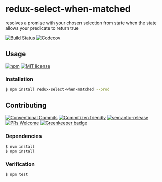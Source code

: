 # redux-select-when-matched

resolves a promise with your chosen selection from state when the state allows your predicate to return true

<!-- status badges -->
[![Build Status][ci-badge]][ci-link]
[![Codecov][coverage-badge]][coverage-link]

## Usage

<!-- consumer badges -->
[![npm][npm-badge]][npm-link]
[![MIT license][license-badge]][license-link]

### Installation

```sh
$ npm install redux-select-when-matched --prod
```

## Contributing

<!-- contribution badges -->
[![Conventional Commits][commit-convention-badge]][commit-convention-link]
[![Commitizen friendly][commitizen-badge]][commitizen-link]
[![semantic-release][semantic-release-badge]][semantic-release-link]
[![PRs Welcome][PRs-badge]][PRs-link]
[![Greenkeeper badge](https://badges.greenkeeper.io/GainCompliance/redux-select-when-matched.svg)](https://greenkeeper.io/)

### Dependencies

```sh
$ nvm install
$ npm install
```

### Verification

```sh
$ npm test
```

[npm-link]: https://www.npmjs.com/package/redux-select-when-matched
[npm-badge]: https://img.shields.io/npm/v/redux-select-when-matched.svg
[license-link]: LICENSE
[license-badge]: https://img.shields.io/github/license/GainCompliance/redux-select-when-matched.svg
[ci-link]: https://travis-ci.com/GainCompliance/redux-select-when-matched
[ci-badge]: https://img.shields.io/travis/GainCompliance/redux-select-when-matched.svg?branch=master
[coverage-link]: https://codecov.io/github/GainCompliance/redux-select-when-matched
[coverage-badge]: https://img.shields.io/codecov/c/github/GainCompliance/redux-select-when-matched.svg
[commit-convention-link]: https://conventionalcommits.org
[commit-convention-badge]: https://img.shields.io/badge/Conventional%20Commits-1.0.0-yellow.svg
[commitizen-link]: http://commitizen.github.io/cz-cli/
[commitizen-badge]: https://img.shields.io/badge/commitizen-friendly-brightgreen.svg
[semantic-release-link]: https://github.com/semantic-release/semantic-release
[semantic-release-badge]: https://img.shields.io/badge/%20%20%F0%9F%93%A6%F0%9F%9A%80-semantic--release-e10079.svg
[PRs-link]: http://makeapullrequest.com
[PRs-badge]: https://img.shields.io/badge/PRs-welcome-brightgreen.svg

